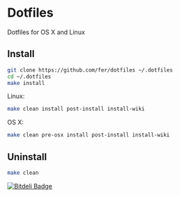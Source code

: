 # Dotfiles

Dotfiles for OS X and Linux 

## Install

```sh
git clone https://github.com/fer/dotfiles ~/.dotfiles
cd ~/.dotfiles
make install
```

Linux:
 
```sh
make clean install post-install install-wiki

```

OS X:

```sh
make clean pre-osx install post-install install-wiki
```

## Uninstall

 
```sh
make clean 
```


[![Bitdeli Badge](https://d2weczhvl823v0.cloudfront.net/fer/dotfiles/trend.png)](https://bitdeli.com/free "Bitdeli Badge")

